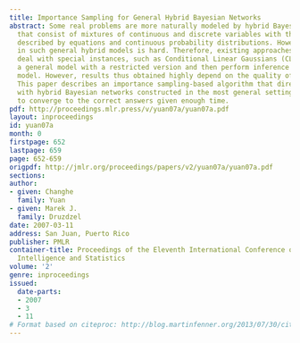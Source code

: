 ```yaml
---
title: Importance Sampling for General Hybrid Bayesian Networks
abstract: Some real problems are more naturally modeled by hybrid Bayesian networks
  that consist of mixtures of continuous and discrete variables with their interactions
  described by equations and continuous probability distributions. However, inference
  in such general hybrid models is hard. Therefore, existing approaches either only
  deal with special instances, such as Conditional Linear Gaussians (CLGs), or approximate
  a general model with a restricted version and then perform inference on the simpler
  model. However, results thus obtained highly depend on the quality of the approximations.
  This paper describes an importance sampling-based algorithm that directly deals
  with hybrid Bayesian networks constructed in the most general settings and guarantees
  to converge to the correct answers given enough time.
pdf: http://proceedings.mlr.press/v/yuan07a/yuan07a.pdf
layout: inproceedings
id: yuan07a
month: 0
firstpage: 652
lastpage: 659
page: 652-659
origpdf: http://jmlr.org/proceedings/papers/v2/yuan07a/yuan07a.pdf
sections: 
author:
- given: Changhe
  family: Yuan
- given: Marek J.
  family: Druzdzel
date: 2007-03-11
address: San Juan, Puerto Rico
publisher: PMLR
container-title: Proceedings of the Eleventh International Conference on Artificial
  Intelligence and Statistics
volume: '2'
genre: inproceedings
issued:
  date-parts:
  - 2007
  - 3
  - 11
# Format based on citeproc: http://blog.martinfenner.org/2013/07/30/citeproc-yaml-for-bibliographies/
---
```

